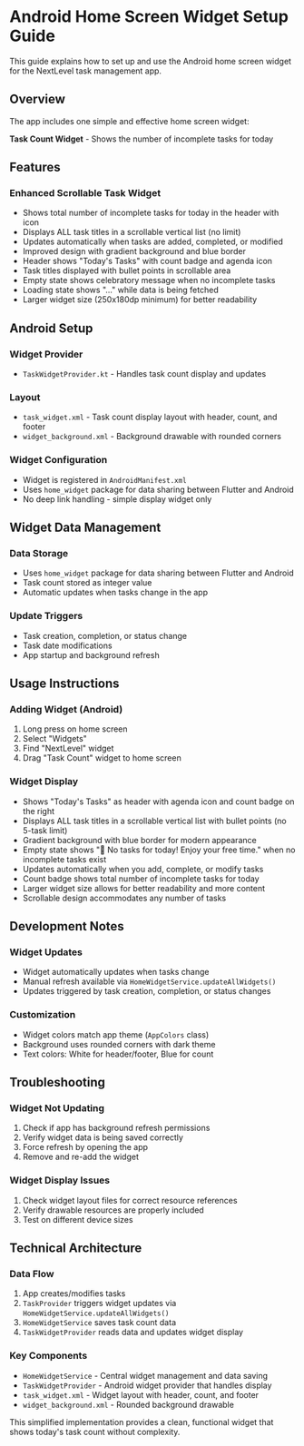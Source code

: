 # Android Home Screen Widget Setup Guide

This guide explains how to set up and use the Android home screen widget for the NextLevel task management app.

## Overview

The app includes one simple and effective home screen widget:

**Task Count Widget** - Shows the number of incomplete tasks for today

## Features

### Enhanced Scrollable Task Widget
- Shows total number of incomplete tasks for today in the header with icon
- Displays ALL task titles in a scrollable vertical list (no limit)
- Updates automatically when tasks are added, completed, or modified
- Improved design with gradient background and blue border
- Header shows "Today's Tasks" with count badge and agenda icon
- Task titles displayed with bullet points in scrollable area
- Empty state shows celebratory message when no incomplete tasks
- Loading state shows "..." while data is being fetched
- Larger widget size (250x180dp minimum) for better readability

## Android Setup

### Widget Provider
- `TaskWidgetProvider.kt` - Handles task count display and updates

### Layout
- `task_widget.xml` - Task count display layout with header, count, and footer
- `widget_background.xml` - Background drawable with rounded corners

### Widget Configuration
- Widget is registered in `AndroidManifest.xml`
- Uses `home_widget` package for data sharing between Flutter and Android
- No deep link handling - simple display widget only

## Widget Data Management

### Data Storage
- Uses `home_widget` package for data sharing between Flutter and Android
- Task count stored as integer value
- Automatic updates when tasks change in the app

### Update Triggers
- Task creation, completion, or status change
- Task date modifications
- App startup and background refresh

## Usage Instructions

### Adding Widget (Android)
1. Long press on home screen
2. Select "Widgets"
3. Find "NextLevel" widget
4. Drag "Task Count" widget to home screen

### Widget Display
- Shows "Today's Tasks" as header with agenda icon and count badge on the right
- Displays ALL task titles in a scrollable vertical list with bullet points (no 5-task limit)
- Gradient background with blue border for modern appearance
- Empty state shows "🎉 No tasks for today! Enjoy your free time." when no incomplete tasks exist
- Updates automatically when you add, complete, or modify tasks
- Count badge shows total number of incomplete tasks for today
- Larger widget size allows for better readability and more content
- Scrollable design accommodates any number of tasks

## Development Notes

### Widget Updates
- Widget automatically updates when tasks change
- Manual refresh available via `HomeWidgetService.updateAllWidgets()`
- Updates triggered by task creation, completion, or status changes

### Customization
- Widget colors match app theme (`AppColors` class)
- Background uses rounded corners with dark theme
- Text colors: White for header/footer, Blue for count

## Troubleshooting

### Widget Not Updating
1. Check if app has background refresh permissions
2. Verify widget data is being saved correctly
3. Force refresh by opening the app
4. Remove and re-add the widget

### Widget Display Issues
1. Check widget layout files for correct resource references
2. Verify drawable resources are properly included
3. Test on different device sizes

## Technical Architecture

### Data Flow
1. App creates/modifies tasks
2. `TaskProvider` triggers widget updates via `HomeWidgetService.updateAllWidgets()`
3. `HomeWidgetService` saves task count data
4. `TaskWidgetProvider` reads data and updates widget display

### Key Components
- `HomeWidgetService` - Central widget management and data saving
- `TaskWidgetProvider` - Android widget provider that handles display
- `task_widget.xml` - Widget layout with header, count, and footer
- `widget_background.xml` - Rounded background drawable

This simplified implementation provides a clean, functional widget that shows today's task count without complexity.

